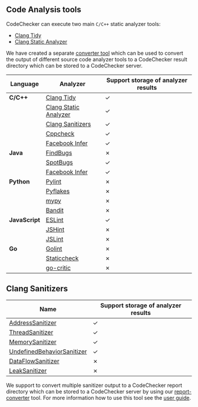 ## Code Analysis tools
CodeChecker can execute two main `C/C++` static analyzer tools:

- [Clang Tidy](https://clang.llvm.org/extra/clang-tidy/)
- [Clang Static Analyzer](https://clang-analyzer.llvm.org/)

We have created a separate [converter tool](/tools/report-converter) which
can be used to convert the output of different source code analyzer tools to a
CodeChecker result directory which can be stored to a CodeChecker server.

| Language       | Analyzer     | Support storage of analyzer results |
| -------------- |--------------|---------------------|
| **C/C++**      | [Clang Tidy](https://clang.llvm.org/extra/clang-tidy/)  | ✓ |
|                | [Clang Static Analyzer](https://clang-analyzer.llvm.org/)    | ✓ |
|                | [Clang Sanitizers](#clang-sanitizers)    | ✓ |
|                | [Cppcheck](/tools/report-converter/README.md#cppcheck)    | ✓ |
|                | [Facebook Infer](/tools/report-converter/README.md#fbinfer)    | ✓ |
| **Java**       | [FindBugs](http://findbugs.sourceforge.net/)    | ✗ |
|                | [SpotBugs](/tools/report-converter/README.md#spotbugs)    | ✓ |
|                | [Facebook Infer](/tools/report-converter/README.md#fbinfer)    | ✓ |
| **Python**     | [Pylint](https://www.pylint.org/)    | ✗ |
|                | [Pyflakes](https://github.com/PyCQA/pyflakes)    | ✗ |
|                | [mypy](http://mypy-lang.org/)    | ✗ |
|                | [Bandit](https://github.com/PyCQA/bandit)    | ✗ |
| **JavaScript** | [ESLint](https://eslint.org/)    | ✓ |
|                | [JSHint](https://jshint.com/)    | ✗ |
|                | [JSLint](https://jslint.com/)    | ✗ |
| **Go**         | [Golint](https://github.com/golang/lint)    | ✗ |
|                | [Staticcheck](https://staticcheck.io/)    | ✗ |
|                | [go-critic](https://github.com/go-critic/go-critic)    | ✗ |

## Clang Sanitizers
| Name         | Support storage of analyzer results |
|--------------|---------------------|
| [AddressSanitizer](https://clang.llvm.org/docs/AddressSanitizer.html)    | ✓ |
| [ThreadSanitizer](https://clang.llvm.org/docs/ThreadSanitizer.html)    | ✓ |
| [MemorySanitizer](https://clang.llvm.org/docs/MemorySanitizer.html)    | ✓ |
| [UndefinedBehaviorSanitizer](https://clang.llvm.org/docs/UndefinedBehaviorSanitizer.html)    | ✓ |
| [DataFlowSanitizer](https://clang.llvm.org/docs/DataFlowSanitizer.html)    | ✗ |
| [LeakSanitizer](https://clang.llvm.org/docs/LeakSanitizer.html)    | ✗ |

We support to convert multiple sanitizer output to a CodeChecker report
directory which can be stored to a CodeChecker server by using our
[report-converter](/tools/report-converter) tool. For more information how to
use this tool see the [user guide](/tools/report-converter/README.md).
